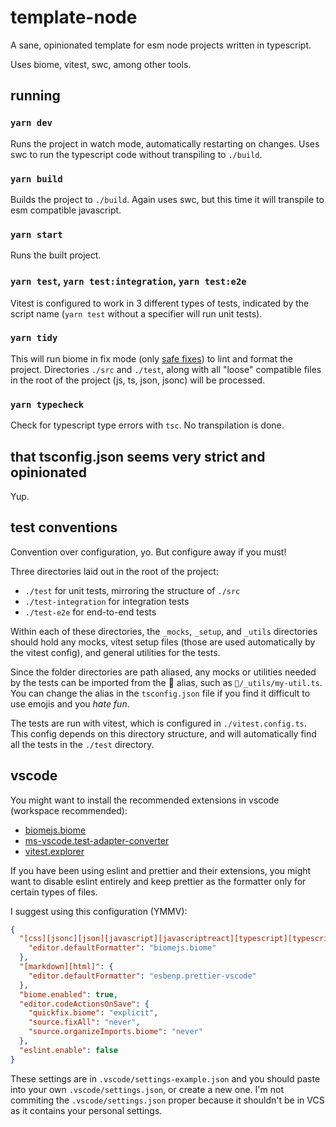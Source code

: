 # template-node

A sane, opinionated template for esm node projects written in typescript.

Uses biome, vitest, swc, among other tools.

## running

### `yarn dev`

Runs the project in watch mode, automatically restarting on changes. Uses swc to run the typescript code without transpiling to `./build`.

### `yarn build`

Builds the project to `./build`. Again uses swc, but this time it will transpile to esm compatible javascript.

### `yarn start`

Runs the built project.

### `yarn test`, `yarn test:integration`, `yarn test:e2e`

Vitest is configured to work in 3 different types of tests, indicated by the script name (`yarn test` without a specifier will run unit tests).

### `yarn tidy`

This will run biome in fix mode (only [safe fixes](https://biomejs.dev/linter/#safe-fixes)) to lint and format the project. Directories `./src` and `./test`, along with all "loose" compatible files in the root of the project (js, ts, json, jsonc) will be processed.

### `yarn typecheck`

Check for typescript type errors with `tsc`. No transpilation is done.

## that tsconfig.json seems very strict and opinionated

Yup.

## test conventions

Convention over configuration, yo. But configure away if you must!

Three directories laid out in the root of the project:

- `./test` for unit tests, mirroring the structure of `./src`
- `./test-integration` for integration tests
- `./test-e2e` for end-to-end tests

Within each of these directories, the `_mocks`, `_setup`, and `_utils` directories should hold any mocks, vitest setup files (those are used automatically by the vitest config), and general utilities for the tests.

Since the folder directories are path aliased, any mocks or utilities needed by the tests can be imported from the 🧪 alias, such as `🧪/_utils/my-util.ts`. You can change the alias in the `tsconfig.json` file if you find it difficult to use emojis and you _hate fun_.

The tests are run with vitest, which is configured in `./vitest.config.ts`. This config depends on this directory structure, and will automatically find all the tests in the `./test` directory.

## vscode

You might want to install the recommended extensions in vscode (workspace recommended):

- [biomejs.biome](https://marketplace.visualstudio.com/items?itemName=biomejs.biome)
- [ms-vscode.test-adapter-converter](https://marketplace.visualstudio.com/items?itemName=ms-vscode.test-adapter-converter)
- [vitest.explorer](https://marketplace.visualstudio.com/items?itemName=vitest.explorer)

If you have been using eslint and prettier and their extensions, you might want to disable eslint entirely and keep prettier as the formatter only for certain types of files.

I suggest using this configuration (YMMV):

```json
{
  "[css][jsonc][json][javascript][javascriptreact][typescript][typescriptreact]": {
    "editor.defaultFormatter": "biomejs.biome"
  },
  "[markdown][html]": {
    "editor.defaultFormatter": "esbenp.prettier-vscode"
  },
  "biome.enabled": true,
  "editor.codeActionsOnSave": {
    "quickfix.biome": "explicit",
    "source.fixAll": "never",
    "source.organizeImports.biome": "never"
  },
  "eslint.enable": false
}
```

These settings are in `.vscode/settings-example.json` and you should paste into your own `.vscode/settings.json`, or create a new one. I'm not commiting the `.vscode/settings.json` proper because it shouldn't be in VCS as it contains your personal settings.
